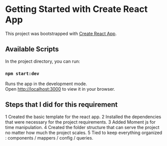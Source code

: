 # Getting Started with Create React App

This project was bootstrapped with [Create React App](https://github.com/facebook/create-react-app).

## Available Scripts

In the project directory, you can run:

### `npm start:dev`

Runs the app in the development mode.\
Open [http://localhost:3000](http://localhost:3000) to view it in your browser.

## Steps that I did for this requirement

1 Created the basic template for the react app.
2 Installed the dependencies that were necessary for the project requirements.
3 Added Moment js for time manipulation.
4 Created the folder structure that can serve the project no matter how much the project scales.
5 Tied to keep everything organized : components / mappers / config / queries.
